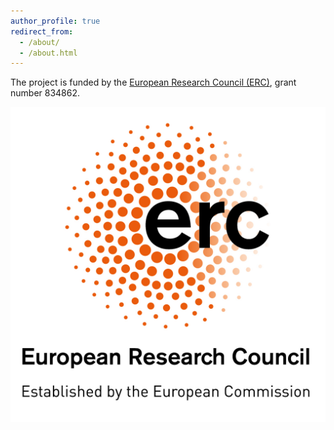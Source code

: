 ```yaml
---
author_profile: true
redirect_from: 
  - /about/
  - /about.html
---
```



The project is funded by the [European Research Council (ERC)](https://erc.europa.eu), grant number 834862.

![ERC](/images/LOGO_ERC.jpg?small)

